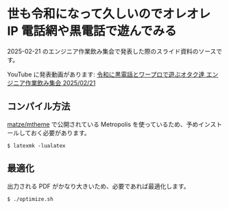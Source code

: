 # 世も令和になって久しいのでオレオレ IP 電話網や黒電話で遊んでみる

2025-02-21 のエンジニア作業飲み集会で発表した際のスライド資料のソースです。

YouTube に発表動画があります: [令和に黒電話とワープロで遊ぶオタク達 エンジニア作業飲み集会 2025/02/21](https://www.youtube.com/watch?v=owmYCb4_ucE)

## コンパイル方法

[matze/mtheme](https://github.com/matze/mtheme) で公開されている Metropolis を使っているため、予めインストールしておく必要があります。

```console
$ latexmk -lualatex
```

## 最適化

出力される PDF がかなり大きいため、必要であれば最適化します。

```console
$ ./optimize.sh
```
